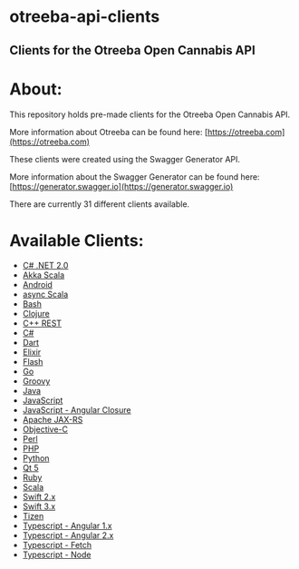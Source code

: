 otreeba-api-clients
=====


Clients for the Otreeba Open Cannabis API
-----

About:
=====
This repository holds pre-made clients for the Otreeba Open Cannabis
API.

More information about Otreeba can be found here:
[https://otreeba.com](https://otreeba.com)

These clients were created using the Swagger Generator API.

More information about the Swagger Generator can be found here:
[https://generator.swagger.io](https://generator.swagger.io)

There are currently 31 different clients available.

Available Clients:
=====

* [C# .NET
  2.0](https://github.com/otreeba/otreeba-api-clients/tree/master/api-clients/CsharpDotNet2)
* [Akka Scala](https://github.com/otreeba/otreeba-api-clients/tree/master/api-clients/akka-scala)
* [Android](https://github.com/otreeba/otreeba-api-clients/tree/master/api-clients/android)
* [async
  Scala](https://github.com/otreeba/otreeba-api-clients/tree/master/api-clients/async-scala)
* [Bash](https://github.com/otreeba/otreeba-api-clients/tree/master/api-clients/bash)
* [Clojure](https://github.com/otreeba/otreeba-api-clients/tree/master/api-clients/clojure)
* [C++
  REST](https://github.com/otreeba/otreeba-api-clients/tree/master/api-clients/cpprest)
* [C#](https://github.com/otreeba/otreeba-api-clients/tree/master/api-clients/csharp)
* [Dart](https://github.com/otreeba/otreeba-api-clients/tree/master/api-clients/dart)
* [Elixir](https://github.com/otreeba/otreeba-api-clients/tree/master/api-clients/exlir)
* [Flash](https://github.com/otreeba/otreeba-api-clients/tree/master/api-clients/flash)
* [Go](https://github.com/otreeba/otreeba-api-clients/tree/master/api-clients/go)
* [Groovy](https://github.com/otreeba/otreeba-api-clients/tree/master/api-clients/groovy)
* [Java](https://github.com/otreeba/otreeba-api-clients/tree/master/api-clients/java)
* [JavaScript](https://github.com/otreeba/otreeba-api-clients/tree/master/api-clients/javascript)
* [JavaScript - Angular
  Closure](https://github.com/otreeba/otreeba-api-clients/tree/master/api-clients/javascript-closure-angular)
* [Apache JAX-RS](https://github.com/otreeba/otreeba-api-clients/tree/master/api-clients/jaxrs-cxf-client)
* [Objective-C](https://github.com/otreeba/otreeba-api-clients/tree/master/api-clients/objc)
* [Perl](https://github.com/otreeba/otreeba-api-clients/tree/master/api-clients/perl)
* [PHP](https://github.com/otreeba/otreeba-api-clients/tree/master/api-clients/php/SwaggerClient-php)
* [Python](https://github.com/otreeba/otreeba-api-clients/tree/master/api-clients/python)
* [Qt
  5](https://github.com/otreeba/otreeba-api-clients/tree/master/api-clients/qt5cpp)
* [Ruby](https://github.com/otreeba/otreeba-api-clients/tree/master/api-clients/ruby)
* [Scala](https://github.com/otreeba/otreeba-api-clients/tree/master/api-clients/scala)
* [Swift
  2.x](https://github.com/otreeba/otreeba-api-clients/tree/master/api-clients/swift)
* [Swift
  3.x](https://github.com/otreeba/otreeba-api-clients/tree/master/api-clients/swift3)
* [Tizen](https://github.com/otreeba/otreeba-api-clients/tree/master/api-clients/tizen)
* [Typescript -
  Angular 1.x](https://github.com/otreeba/otreeba-api-clients/tree/master/api-clients/typescript-angular)
* [Typescript - Angular
  2.x](https://github.com/otreeba/otreeba-api-clients/tree/master/api-clients/typescript-angular2)
* [Typescript -
  Fetch](https://github.com/otreeba/otreeba-api-clients/tree/master/api-clients/typescript-fetch)
* [Typescript -
  Node](https://github.com/otreeba/otreeba-api-clients/tree/master/api-clients/typescript-node)
